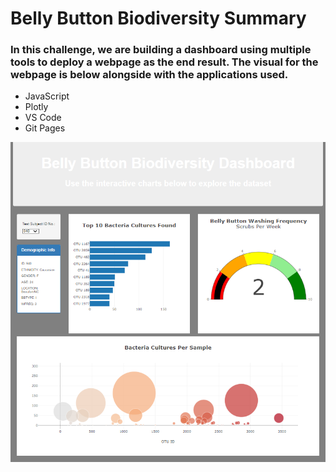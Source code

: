# Belly Button Biodiversity Summary

### In this challenge, we are building a dashboard using multiple tools to deploy a webpage as the end result. The visual for the webpage is below alongside with the applications used.

* JavaScript
* Plotly
* VS Code
* Git Pages

![](Challenge_12_Dashboard.png)

